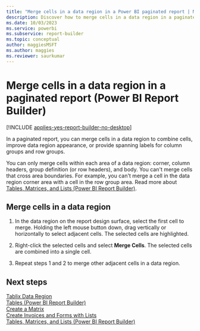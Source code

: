 ```yaml
---
title: "Merge cells in a data region in a Power BI paginated report | Microsoft Docs"
description: Discover how to merge cells in a data region in a paginated report to combine cells, improve data region appearance, or provide spanning labels for column and row groups in Power BI Report Builder.
ms.date: 10/03/2023
ms.service: powerbi
ms.subservice: report-builder
ms.topic: conceptual
author: maggiesMSFT
ms.author: maggies
ms.reviewer: saurkumar
---
```

# Merge cells in a data region in a paginated report (Power BI Report Builder)

[!INCLUDE [applies-yes-report-builder-no-desktop](../../includes/applies-yes-report-builder-no-desktop.md)]

In a paginated report, you can merge cells in a data region to combine cells, improve data region appearance, or provide spanning labels for column groups and row groups.  
  
You can only merge cells within each area of a data region: corner, column headers, group definition (or row headers), and body. You can't merge cells that cross area boundaries. For example, you can't merge a cell in the data region corner area with a cell in the row group area. Read more about [Tables, Matrices, and Lists &#40;Power BI Report Builder&#41;](../../paginated-reports/report-builder-tables-matrices-lists.md).  
  
## Merge cells in a data region  
  
1.  In the data region on the report design surface, select the first cell to merge. Holding the left mouse button down, drag vertically or horizontally to select adjacent cells. The selected cells are highlighted.  
  
2.  Right-click the selected cells and select **Merge Cells**. The selected cells are combined into a single cell.  
  
3.  Repeat steps 1 and 2 to merge other adjacent cells in a data region.  
  
## Next steps  
[Tablix Data Region](../../paginated-reports/report-design/render-data-regions-report-builder-service.md)  
 [Tables &#40;Power BI Report Builder&#41;](tables-report-builder.md)   
 [Create a Matrix](create-matrix-report-builder.md)   
 [Create Invoices and Forms with Lists](create-invoices-forms-lists-report-builder.md)  
[Tables, Matrices, and Lists &#40;Power BI Report Builder&#41;](../../paginated-reports/report-builder-tables-matrices-lists.md)  
  
  
